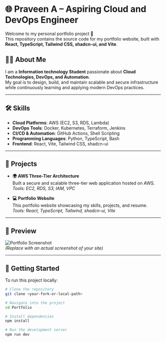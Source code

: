 # 🌐 Praveen A – Aspiring Cloud and DevOps Engineer

Welcome to my personal portfolio project 🚀  
This repository contains the source code for my portfolio website, built with **React, TypeScript, Tailwind CSS, shadcn-ui, and Vite**.  

## 👨‍💻 About Me
I am a **Information technology Student** passionate about **Cloud Technologies, DevOps, and Automation**.  
My goal is to design, build, and maintain scalable and secure infrastructure while continuously learning and applying modern DevOps practices.

---

## 🛠️ Skills

- **Cloud Platforms**: AWS (EC2, S3, RDS, Lambda)  
- **DevOps Tools**: Docker, Kubernetes, Terraform, Jenkins  
- **CI/CD & Automation**: GitHub Actions, Shell Scripting  
- **Programming Languages**: Python, TypeScript, Bash  
- **Frontend**: React, Vite, Tailwind CSS, shadcn-ui  

---

## 📂 Projects

- **🌍 AWS Three-Tier Architecture**  
  Built a secure and scalable three-tier web application hosted on AWS.  
  *Tools: EC2, RDS, S3, IAM, VPC*

- **💻 Portfolio Website**  
  This portfolio website showcasing my skills, projects, and resume.  
  *Tools: React, TypeScript, Tailwind, shadcn-ui, Vite*

---

## 📸 Preview

![Portfolio Screenshot](./screenshot.png)  
*(Replace with an actual screenshot of your site)*

---

## 🚀 Getting Started

To run this project locally:

```bash
# Clone the repository
git clone <your-fork-or-local-path>

# Navigate into the project
cd Portfolio

# Install dependencies
npm install

# Run the development server
npm run dev
